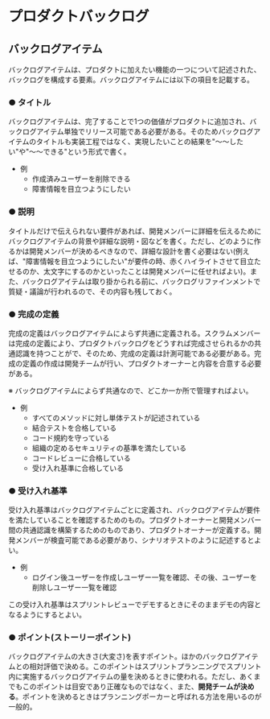# プロダクトバックログ

## バックログアイテム

バックログアイテムは、プロダクトに加えたい機能の一つについて記述された、バックログを構成する要素。バックログアイテムには以下の項目を記載する。

### ● タイトル

バックログアイテムは、完了することで1つの価値がプロダクトに追加され、バックログアイテム単独でリリース可能である必要がある。そのためバックログアイテムのタイトルも実装工程ではなく、実現したいことの結果を"～～したい"や"～～できる"という形式で書く。

- 例
    - 作成済みユーザーを削除できる
    - 障害情報を目立つようにしたい
    
### ● 説明

タイトルだけで伝えられない要件があれば、開発メンバーに詳細を伝えるためにバックログアイテムの背景や詳細な説明・図などを書く。ただし、どのように作るかは開発メンバーが決めるべきなので、詳細な設計を書く必要はない(例えば、"障害情報を目立つようにしたい"が要件の時、赤くハイライトさせて目立たせるのか、太文字にするのかといったことは開発メンバーに任せればよい)。また、バックログアイテムは取り掛かられる前に、バックログリファインメントで質疑・議論が行われるので、その内容も残しておく。

### ● 完成の定義

完成の定義はバックログアイテムによらず共通に定義される。スクラムメンバーは完成の定義により、プロダクトバックログをどうすれば完成させられるかの共通認識を持つことがで、そのため、完成の定義は計測可能である必要がある。完成の定義の作成は開発チームが行い、プロダクトオーナーと内容を合意する必要がある。

※ バックログアイテムによらず共通なので、どこか一か所で管理すればよい。

- 例
  - すべてのメソッドに対し単体テストが記述されている
  - 結合テストを合格している
  - コード規約を守っている
  - 組織の定めるセキュリティの基準を満たしている
  - コードレビューに合格している
  - 受け入れ基準に合格している

### ● 受け入れ基準

受け入れ基準はバックログアイテムごとに定義され、バックログアイテムが要件を満たしていることを確認するためのもの。プロダクトオーナーと開発メンバー間の共通認識を構築するためのものであり、プロダクトオーナーが定義する。開発メンバーが検査可能である必要があり、シナリオテストのように記述するとよい。

- 例
  - ログイン後ユーザーを作成しユーザー一覧を確認、その後、ユーザーを削除しユーザー一覧を確認
  
この受け入れ基準はスプリントレビューでデモするときにそのままデモの内容となるようにするとよい。

### ● ポイント(ストーリーポイント)

バックログアイテムの大きさ(大変さ)を表すポイント。ほかのバックログアイテムとの相対評価で決める。このポイントはスプリントプランニングでスプリント内に実施するバックログアイテムの量を決めるときに使われる。ただし、あくまでもこのポイントは目安であり正確なものではなく、また、**開発チームが決める**。ポイントを決めるときはプランニングポーカーと呼ばれる方法を用いるのが一般的。
